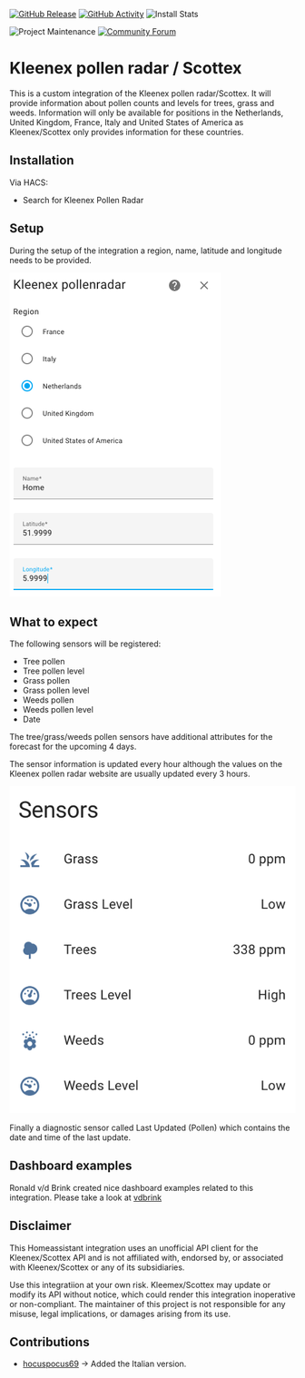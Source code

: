 [![GitHub Release][releases-shield]][releases]
[![GitHub Activity][commits-shield]][commits]
![Install Stats][stats]

![Project Maintenance][maintenance-shield]
[![Community Forum][forum-shield]][forum]

# Kleenex pollen radar / Scottex

This is a custom integration of the Kleenex pollen radar/Scottex. It will provide information about pollen counts and levels for trees, grass and weeds. Information will only be available for positions in the Netherlands, United Kingdom, France, Italy and United States of America as Kleenex/Scottex only provides information for these countries.

## Installation

Via HACS:

- Search for Kleenex Pollen Radar

## Setup

During the setup of the integration a region, name, latitude and longitude needs to be provided.

![Setup](/assets/setup.png)

## What to expect

The following sensors will be registered:

- Tree pollen
- Tree pollen level
- Grass pollen
- Grass pollen level
- Weeds pollen
- Weeds pollen level
- Date

The tree/grass/weeds pollen sensors have additional attributes for the forecast for the upcoming 4 days.

The sensor information is updated every hour although the values on the Kleenex pollen radar website are usually updated every 3 hours.

![Sensors](/assets/sensors.png)

Finally a diagnostic sensor called Last Updated (Pollen) which contains the date and time of the last update.

## Dashboard examples

Ronald v/d Brink created nice dashboard examples related to this integration. Please take a look at [vdbrink]

## Disclaimer

This Homeassistant integration uses an unofficial API client for the Kleenex/Scottex API and is not affiliated with, endorsed by, or associated with Kleenex/Scottex or any of its subsidiaries.

Use this integratiion at your own risk. Kleemex/Scottex may update or modify its API without notice, which could render this integration inoperative or non-compliant. The maintainer of this project is not responsible for any misuse, legal implications, or damages arising from its use.

## Contributions
 * [hocuspocus69](https://github.com/hocuspocus69) &#8594; Added the Italian version.

[commits-shield]: https://img.shields.io/github/commit-activity/y/MarcoGos/kleenex_pollenradar.svg?style=for-the-badge
[commits]: https://github.com/MarcoGos/kleenex_pollenradar/commits/main
[forum]: https://community.home-assistant.io/
[forum-shield]: https://img.shields.io/badge/community-forum-brightgreen.svg?style=for-the-badge
[maintenance-shield]: https://img.shields.io/badge/maintainer-%40MarcoGos-blue.svg?style=for-the-badge
[releases-shield]: https://img.shields.io/github/release/MarcoGos/kleenex_pollenradar.svg?style=for-the-badge
[releases]: https://github.com/MarcoGos/kleenex_pollenradar/releases
[stats]: https://img.shields.io/badge/dynamic/json?color=41BDF5&logo=home-assistant&label=integration%20usage&suffix=%20installs&cacheSeconds=15600&url=https://analytics.home-assistant.io/custom_integrations.json&query=$.kleenex_pollenradar.total&style=for-the-badge
[vdbrink]: https://vdbrink.github.io/homeassistant/homeassistant_hacs_kleenex
